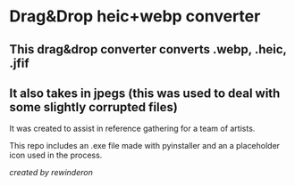 # Drag&Drop heic+webp converter

## This drag&drop converter converts .webp, .heic, .jfif 

## It also takes in jpegs (this was used to deal with some slightly corrupted files)

It was created to assist in reference gathering for a team of artists.

This repo includes an .exe file made with pyinstaller and an a placeholder icon used in the process. 

*created by rewinderon* 